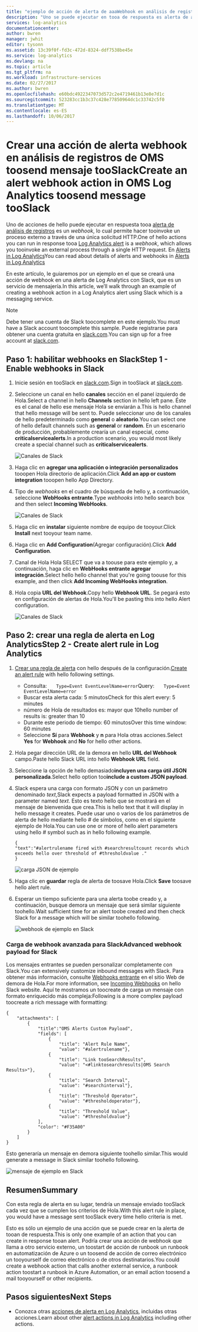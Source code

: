 ```yaml
---
title: "ejemplo de acción de alerta de aaaWebhook en análisis de registros de OMS | Documentos de Microsoft"
description: "Uno se puede ejecutar en tooa de respuesta es alerta de análisis de registros de acciones de hello un * webhook *, lo que permite tooinvoke un proceso externo a través de una única solicitud HTTP. En este artículo, le guiaremos por un ejemplo en el que se creará una acción de webhook en una alerta de Log Analytics con Slack."
services: log-analytics
documentationcenter: 
author: bwren
manager: jwhit
editor: tysonn
ms.assetid: 13c39f0f-fd3c-472d-8324-ddf7538be45e
ms.service: log-analytics
ms.devlang: na
ms.topic: article
ms.tgt_pltfrm: na
ms.workload: infrastructure-services
ms.date: 02/27/2017
ms.author: bwren
ms.openlocfilehash: e60bdc4922347073d572c2e4719461b13e8e7d1c
ms.sourcegitcommit: 523283cc1b3c37c428e77850964dc1c33742c5f0
ms.translationtype: MT
ms.contentlocale: es-ES
ms.lasthandoff: 10/06/2017
---
```

# <a name="create-an-alert-webhook-action-in-oms-log-analytics-toosend-message-tooslack"></a><span data-ttu-id="3a79e-104">Crear una acción de alerta webhook en análisis de registros de OMS toosend mensaje tooSlack</span><span class="sxs-lookup"><span data-stu-id="3a79e-104">Create an alert webhook action in OMS Log Analytics toosend message tooSlack</span></span>
<span data-ttu-id="3a79e-105">Uno de acciones de hello puede ejecutar en respuesta tooa [alerta de análisis de registros](log-analytics-alerts.md) es un *webhook*, lo cual permite hacer tooinvoke un proceso externo a través de una única solicitud HTTP.</span><span class="sxs-lookup"><span data-stu-id="3a79e-105">One of hello actions you can run in response tooa [Log Analytics alert](log-analytics-alerts.md) is a *webhook*, which allows you tooinvoke an external process through a single HTTP request.</span></span>  <span data-ttu-id="3a79e-106">En [Alerts in Log Analytics](log-analytics-alerts.md)</span><span class="sxs-lookup"><span data-stu-id="3a79e-106">You can read about details of alerts and webhooks in [Alerts in Log Analytics](log-analytics-alerts.md)</span></span>

<span data-ttu-id="3a79e-107">En este artículo, le guiaremos por un ejemplo en el que se creará una acción de webhook en una alerta de Log Analytics con Slack, que es un servicio de mensajería.</span><span class="sxs-lookup"><span data-stu-id="3a79e-107">In this article, we’ll walk through an example of creating a webhook action in a Log Analytics alert using Slack which is a messaging service.</span></span>

> [!NOTE]
> <span data-ttu-id="3a79e-108">Debe tener una cuenta de Slack toocomplete en este ejemplo.</span><span class="sxs-lookup"><span data-stu-id="3a79e-108">You must have a Slack account toocomplete this sample.</span></span>  <span data-ttu-id="3a79e-109">Puede registrarse para obtener una cuenta gratuita en [slack.com](http://slack.com).</span><span class="sxs-lookup"><span data-stu-id="3a79e-109">You can sign up for a free account at [slack.com](http://slack.com).</span></span>
> 
> 

## <a name="step-1---enable-webhooks-in-slack"></a><span data-ttu-id="3a79e-110">Paso 1: habilitar webhooks en Slack</span><span class="sxs-lookup"><span data-stu-id="3a79e-110">Step 1 - Enable webhooks in Slack</span></span>
1. <span data-ttu-id="3a79e-111">Inicie sesión en tooSlack en [slack.com](http://slack.com).</span><span class="sxs-lookup"><span data-stu-id="3a79e-111">Sign in tooSlack at [slack.com](http://slack.com).</span></span>
2. <span data-ttu-id="3a79e-112">Seleccione un canal en hello **canales** sección en el panel izquierdo de Hola.</span><span class="sxs-lookup"><span data-stu-id="3a79e-112">Select a channel in hello **Channels** section in hello left pane.</span></span>  <span data-ttu-id="3a79e-113">Éste es el canal de hello ese mensaje Hola se enviarán a.</span><span class="sxs-lookup"><span data-stu-id="3a79e-113">This is hello channel that hello message will be sent to.</span></span>  <span data-ttu-id="3a79e-114">Puede seleccionar uno de los canales de hello predeterminado como **general** o **aleatorio**.</span><span class="sxs-lookup"><span data-stu-id="3a79e-114">You can select one of hello default channels such as **general** or **random**.</span></span>  <span data-ttu-id="3a79e-115">En un escenario de producción, probablemente crearía un canal especial, como **criticalservicealerts**.</span><span class="sxs-lookup"><span data-stu-id="3a79e-115">In a production scenario, you would most likely create a special channel such as **criticalservicealerts**.</span></span> <br>
   
   ![Canales de Slack](media/log-analytics-alerts-webhooks/oms-webhooks01.png)
3. <span data-ttu-id="3a79e-117">Haga clic en **agregar una aplicación o integración personalizados** tooopen Hola directorio de aplicación.</span><span class="sxs-lookup"><span data-stu-id="3a79e-117">Click **Add an app or custom integration** tooopen hello App Directory.</span></span>
4. <span data-ttu-id="3a79e-118">Tipo de *webhooks* en el cuadro de búsqueda de hello y, a continuación, seleccione **WebHooks entrante**.</span><span class="sxs-lookup"><span data-stu-id="3a79e-118">Type *webhooks* into hello search box and then select **Incoming WebHooks**.</span></span> <br>
   
   ![Canales de Slack](media/log-analytics-alerts-webhooks/oms-webhooks02.png)
5. <span data-ttu-id="3a79e-120">Haga clic en **instalar** siguiente nombre de equipo de tooyour.</span><span class="sxs-lookup"><span data-stu-id="3a79e-120">Click **Install** next tooyour team name.</span></span>
6. <span data-ttu-id="3a79e-121">Haga clic en **Add Configuration**(Agregar configuración).</span><span class="sxs-lookup"><span data-stu-id="3a79e-121">Click **Add Configuration**.</span></span>
7. <span data-ttu-id="3a79e-122">Canal de Hola Hola SELECT que va a toouse para este ejemplo y, a continuación, haga clic en **WebHooks entrante agregar integración**.</span><span class="sxs-lookup"><span data-stu-id="3a79e-122">Select hello hello channel that you're going toouse for this example, and then click **Add Incoming WebHooks integration**.</span></span>  
8. <span data-ttu-id="3a79e-123">Hola copia **URL del Webhook**.</span><span class="sxs-lookup"><span data-stu-id="3a79e-123">Copy hello **Webhook URL**.</span></span>  <span data-ttu-id="3a79e-124">Se pegará esto en configuración de alertas de Hola.</span><span class="sxs-lookup"><span data-stu-id="3a79e-124">You'll be pasting this into hello Alert configuration.</span></span> <br>
   
    ![Canales de Slack](media/log-analytics-alerts-webhooks/oms-webhooks05.png)

## <a name="step-2---create-alert-rule-in-log-analytics"></a><span data-ttu-id="3a79e-126">Paso 2: crear una regla de alerta en Log Analytics</span><span class="sxs-lookup"><span data-stu-id="3a79e-126">Step 2 - Create alert rule in Log Analytics</span></span>
1. <span data-ttu-id="3a79e-127">[Crear una regla de alerta](log-analytics-alerts.md) con hello después de la configuración.</span><span class="sxs-lookup"><span data-stu-id="3a79e-127">[Create an alert rule](log-analytics-alerts.md) with hello following settings.</span></span>
   * <span data-ttu-id="3a79e-128">Consulta: ```    Type=Event EventLevelName=error ```</span><span class="sxs-lookup"><span data-stu-id="3a79e-128">Query: ```    Type=Event EventLevelName=error ```</span></span>
   * <span data-ttu-id="3a79e-129">Buscar esta alerta cada: 5 minutos</span><span class="sxs-lookup"><span data-stu-id="3a79e-129">Check for this alert every: 5 minutes</span></span>
   * <span data-ttu-id="3a79e-130">número de Hola de resultados es: mayor que 10</span><span class="sxs-lookup"><span data-stu-id="3a79e-130">hello number of results is: greater than 10</span></span>
   * <span data-ttu-id="3a79e-131">Durante este periodo de tiempo: 60 minutos</span><span class="sxs-lookup"><span data-stu-id="3a79e-131">Over this time window: 60 minutes</span></span>
   * <span data-ttu-id="3a79e-132">Seleccione **Sí** para **Webhook** y **n** para Hola otras acciones.</span><span class="sxs-lookup"><span data-stu-id="3a79e-132">Select **Yes** for **Webhook** and **No** for hello other actions.</span></span>
2. <span data-ttu-id="3a79e-133">Hola pegar dirección URL de la demora en hello **URL del Webhook** campo.</span><span class="sxs-lookup"><span data-stu-id="3a79e-133">Paste hello Slack URL into hello **Webhook URL** field.</span></span>
3. <span data-ttu-id="3a79e-134">Seleccione la opción de hello demasiado**incluyen una carga útil JSON personalizada**.</span><span class="sxs-lookup"><span data-stu-id="3a79e-134">Select hello option too**include a custom JSON payload**.</span></span>
4. <span data-ttu-id="3a79e-135">Slack espera una carga con formato JSON y con un parámetro denominado *text*,</span><span class="sxs-lookup"><span data-stu-id="3a79e-135">Slack expects a payload formatted in JSON with a parameter named *text*.</span></span>  <span data-ttu-id="3a79e-136">Esto es texto hello que se mostrará en el mensaje de bienvenida que crea.</span><span class="sxs-lookup"><span data-stu-id="3a79e-136">This is hello text that it will display in hello message it creates.</span></span>  <span data-ttu-id="3a79e-137">Puede usar uno o varios de los parámetros de alerta de hello mediante hello  *#*  de símbolos, como en el siguiente ejemplo de Hola.</span><span class="sxs-lookup"><span data-stu-id="3a79e-137">You can use one or more of hello alert parameters using hello *#* symbol such as in hello following example.</span></span>
   
    ```
    {
    "text":"#alertrulename fired with #searchresultcount records which exceeds hello over threshold of #thresholdvalue ."
    }
    ```
   
    ![carga JSON de ejemplo](media/log-analytics-alerts-webhooks/oms-webhooks07.png)
5. <span data-ttu-id="3a79e-139">Haga clic en **guardar** regla de alerta de toosave Hola.</span><span class="sxs-lookup"><span data-stu-id="3a79e-139">Click **Save** toosave hello alert rule.</span></span>
6. <span data-ttu-id="3a79e-140">Esperar un tiempo suficiente para una alerta toobe creado y, a continuación, busque demora un mensaje que será similar siguiente toohello.</span><span class="sxs-lookup"><span data-stu-id="3a79e-140">Wait sufficient time for an alert toobe created and then check Slack for a message which will be similar toohello following.</span></span>
   
   ![webhook de ejemplo en Slack](media/log-analytics-alerts-webhooks/oms-webhooks08.png)

### <a name="advanced-webhook-payload-for-slack"></a><span data-ttu-id="3a79e-142">Carga de webhook avanzada para Slack</span><span class="sxs-lookup"><span data-stu-id="3a79e-142">Advanced webhook payload for Slack</span></span>
<span data-ttu-id="3a79e-143">Los mensajes entrantes se pueden personalizar completamente con Slack.</span><span class="sxs-lookup"><span data-stu-id="3a79e-143">You can extensively customize inbound messages with Slack.</span></span> <span data-ttu-id="3a79e-144">Para obtener más información, consulte [Webhooks entrante](https://api.slack.com/incoming-webhooks) en el sitio Web de demora de Hola.</span><span class="sxs-lookup"><span data-stu-id="3a79e-144">For more information, see [Incoming Webhooks](https://api.slack.com/incoming-webhooks) on hello Slack website.</span></span> <span data-ttu-id="3a79e-145">Aquí te mostramos un toocreate de carga un mensaje con formato enriquecido más compleja:</span><span class="sxs-lookup"><span data-stu-id="3a79e-145">Following is a more complex payload toocreate a rich message with formatting:</span></span>

    {
        "attachments": [
            {
                "title":"OMS Alerts Custom Payload",
                "fields": [
                    {
                        "title": "Alert Rule Name",
                        "value": "#alertrulename"},
                    {
                        "title": "Link tooSearchResults",
                        "value": "<#linktosearchresults|OMS Search Results>"},
                    {
                        "title": "Search Interval",
                        "value": "#searchinterval"},
                    {
                        "title": "Threshold Operator",
                        "value": "#thresholdoperator"},
                    {
                        "title": "Threshold Value",
                        "value": "#thresholdvalue"}
                ],
                "color": "#F35A00"
            }
        ]
    }


<span data-ttu-id="3a79e-146">Esto generaría un mensaje en demora siguiente toohello similar.</span><span class="sxs-lookup"><span data-stu-id="3a79e-146">This would generate a message in Slack similar toohello following.</span></span>

![mensaje de ejemplo en Slack](media/log-analytics-alerts-webhooks/oms-webhooks09.png)

## <a name="summary"></a><span data-ttu-id="3a79e-148">Resumen</span><span class="sxs-lookup"><span data-stu-id="3a79e-148">Summary</span></span>
<span data-ttu-id="3a79e-149">Con esta regla de alerta en su lugar, tendría un mensaje enviado tooSlack cada vez que se cumplen los criterios de Hola.</span><span class="sxs-lookup"><span data-stu-id="3a79e-149">With this alert rule in place, you would have a message sent tooSlack every time hello criteria is met.</span></span>  

<span data-ttu-id="3a79e-150">Esto es sólo un ejemplo de una acción que se puede crear en la alerta de tooan de respuesta.</span><span class="sxs-lookup"><span data-stu-id="3a79e-150">This is only one example of an action that you can create in response tooan alert.</span></span>  <span data-ttu-id="3a79e-151">Podría crear una acción de webhook que llama a otro servicio externo, un toostart de acción de runbook un runbook en automatización de Azure o un toosend de acción de correo electrónico un tooyourself de correo electrónico o de otros destinatarios.</span><span class="sxs-lookup"><span data-stu-id="3a79e-151">You could create a webhook action that calls another external service, a runbook action toostart a runbook in Azure Automation, or an email action toosend a mail tooyourself or other recipients.</span></span>   

## <a name="next-steps"></a><span data-ttu-id="3a79e-152">Pasos siguientes</span><span class="sxs-lookup"><span data-stu-id="3a79e-152">Next Steps</span></span>
* <span data-ttu-id="3a79e-153">Conozca otras [acciones de alerta en Log Analytics](log-analytics-alerts-actions.md), incluidas otras acciones.</span><span class="sxs-lookup"><span data-stu-id="3a79e-153">Learn about other [alert actions in Log Analytics](log-analytics-alerts-actions.md) including other actions.</span></span>


